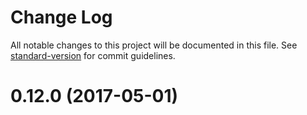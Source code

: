 # Change Log

All notable changes to this project will be documented in this file.
See [standard-version](https://github.com/conventional-changelog/standard-version) for commit guidelines.

<a name="0.12.0"></a>
# 0.12.0 (2017-05-01)
